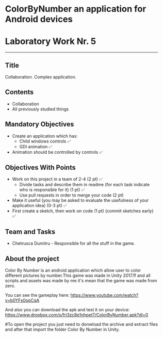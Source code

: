 # ColorByNumber an application for Android devices
# Laboratory Work Nr. 5

----

## Title 

Collaboration. Complex application.

## Contents

- Collaboration
- All previously studied things

## Mandatory Objectives

- Create an application which has:
  - Child windows controls :white_check_mark:
  - GDI animation :white_check_mark: 
- Animation should be controlled by controls :white_check_mark:

## Objectives With Points 

- Work on this project in a team of 2-4 (2 pt) :white_check_mark:
  - Divide tasks and describe them in readme (for each task indicate who is responsible for it) (1 pt) :white_check_mark:
  - Use pull requests in order to merge your code (2 pt)
- Make it useful (you may be asked to evaluate the usefulness of your application idea) (0-3 pt) :white_check_mark:
- First create a sketch, then work on code (1 pt) (commit sketches early) :white_check_mark:

## Team and Tasks

- Chetrusca Dumitru - Responsible for all the stuff in the game.

## About the project

Color By Number is an android application which allow user to color different pictures by number.This game was made in Unity 2017.1f and
all scripts and assets was made by me it's mean that the game was made from zero.

You can see the gameplay here:
https://www.youtube.com/watch?v=b0YFs0opCqA

And also you can download the apk and test it on your device:
https://www.dropbox.com/s/fri3zc8e1nhpet7/ColorByNumber.apk?dl=0

#To open the project you just need to donwload the archive and extract files and after that import the folder Color By Number in Unity.
